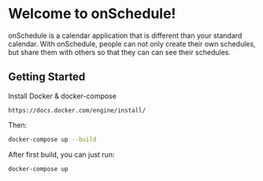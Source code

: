 # Welcome to onSchedule!

onSchedule is a calendar application that is different than your standard calendar. With onSchedule, people can not only create their own schedules, but share them with others so that they can can see their schedules.


## Getting Started

Install Docker & docker-compose
```
https://docs.docker.com/engine/install/
```

Then:

```sh
docker-compose up --build
```

After first build, you can just run:

```sh
docker-compose up
```